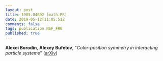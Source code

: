 ```yaml
---
layout: post
title: 1905.04692 [math.PR]
date: 2019-05-12T11:05:51Z
comments: false
tags: publication NSF_FRG
published: true
---
```


<b>Alexei Borodin</b>, <b>Alexey Bufetov</b>, "<i>Color-position symmetry in interacting particle systems</i>" ([arXiv](http://arxiv.org/abs/1905.04692v1))

